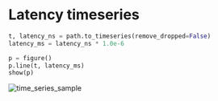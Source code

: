 # Latency timeseries

```python
t, latency_ns = path.to_timeseries(remove_dropped=False)
latency_ms = latency_ns * 1.0e-6

p = figure()
p.line(t, latency_ms)
show(p)
```

![time_series_sample](../../imgs/time_series_sample.png)
